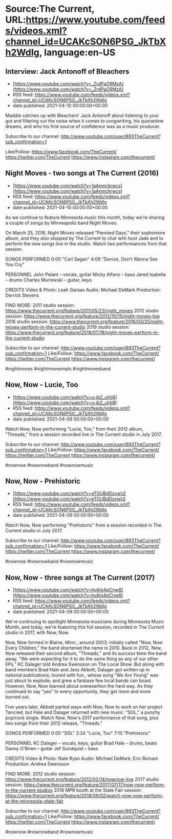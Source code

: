 # Source:The Current, URL:https://www.youtube.com/feeds/videos.xml?channel_id=UCAKcSON6PSG_JkTbXh2WdIg, language:en-US

## Interview: Jack Antonoff of Bleachers
 - [https://www.youtube.com/watch?v=_ZrdPaO9MzA](https://www.youtube.com/watch?v=_ZrdPaO9MzA)
 - RSS feed: https://www.youtube.com/feeds/videos.xml?channel_id=UCAKcSON6PSG_JkTbXh2WdIg
 - date published: 2021-04-10 00:00:00+00:00

Maddie catches up with Bleachers' Jack Antonoff about listening to your gut and filtering out the noise when it comes to songwriting, his quarantine dreams, and who his first source of confidence was as a music producer.

Subscribe to our channel:
http://www.youtube.com/user/893TheCurrent?sub_confirmation=1

Like/Follow:
https://www.facebook.com/TheCurrent/
https://twitter.com/TheCurrent
https://www.instagram.com/thecurrent/

## Night Moves - two songs at The Current (2016)
 - [https://www.youtube.com/watch?v=1aAmnckrwcs](https://www.youtube.com/watch?v=1aAmnckrwcs)
 - RSS feed: https://www.youtube.com/feeds/videos.xml?channel_id=UCAKcSON6PSG_JkTbXh2WdIg
 - date published: 2021-04-10 00:00:00+00:00

As we continue to feature Minnesota music this month, today we're sharing a couple of songs by Minneapolis band Night Moves. 

On March 25, 2016, Night Moves released "Pennied Days," their sophomore album, and they also stopped by The Current to chat with host Jade and to perform the new songs live in the studio. Watch two performances from that session.

SONGS PERFORMED
0:00 "Carl Sagan"
4:09 "Denise, Don't Wanna See You Cry"

PERSONNEL
John Pelant – vocals, guitar
Micky Alfano – bass
Jared Isabella – drums
Charles Murlowski – guitar, keys

CREDITS
Video & Photo: Leah Garaas
Audio: Michael DeMark
Production: Derrick Stevens

FIND MORE:
2011 studio session: https://www.thecurrent.org/feature/2011/05/23/night_moves
2012 studio session: https://www.thecurrent.org/feature/2012/10/15/night-moves-live
2016 studio session:
https://www.thecurrent.org/feature/2016/03/25/night-moves-perform-in-the-current-studio
2019 studio session:
https://www.thecurrent.org/feature/2019/07/18/night-moves-perform-in-the-current-studio

Subscribe to our channel:
http://www.youtube.com/user/893TheCurrent?sub_confirmation=1
Like/Follow:
https://www.facebook.com/TheCurrent/
https://twitter.com/TheCurrent
https://www.instagram.com/thecurrent/

#nightmoves #nightmovesmpls #nightmovesband

## Now, Now - Lucie, Too
 - [https://www.youtube.com/watch?v=u-jb2_uhtj8](https://www.youtube.com/watch?v=u-jb2_uhtj8)
 - RSS feed: https://www.youtube.com/feeds/videos.xml?channel_id=UCAKcSON6PSG_JkTbXh2WdIg
 - date published: 2021-04-09 00:00:00+00:00

Watch Now, Now performing "Lucie, Too," from their 2012 album, "Threads," from a session recorded live in The Current studio in July 2017.

Subscribe to our channel:
http://www.youtube.com/user/893TheCurrent?sub_confirmation=1
Like/Follow:
https://www.facebook.com/TheCurrent/
https://twitter.com/TheCurrent
https://www.instagram.com/thecurrent/

#nownow #nownowband #nownowmusic

## Now, Now - Prehistoric
 - [https://www.youtube.com/watch?v=eTGUBdDzxwU](https://www.youtube.com/watch?v=eTGUBdDzxwU)
 - RSS feed: https://www.youtube.com/feeds/videos.xml?channel_id=UCAKcSON6PSG_JkTbXh2WdIg
 - date published: 2021-04-09 00:00:00+00:00

Watch Now, Now performing "Prehistoric" from a session recorded in The Current studio in July 2017.

Subscribe to our channel:
http://www.youtube.com/user/893TheCurrent?sub_confirmation=1
Like/Follow:
https://www.facebook.com/TheCurrent/
https://twitter.com/TheCurrent
https://www.instagram.com/thecurrent/

#nownow #nownowband #nownowmusic

## Now, Now - three songs at The Current (2017)
 - [https://www.youtube.com/watch?v=hvAIg4pCnw8](https://www.youtube.com/watch?v=hvAIg4pCnw8)
 - RSS feed: https://www.youtube.com/feeds/videos.xml?channel_id=UCAKcSON6PSG_JkTbXh2WdIg
 - date published: 2021-04-09 00:00:00+00:00

We're continuing to spotlight Minnesota musicians during Minnesota Music Month, and today, we're featuring this full session, recorded in The Current studio in 2017, with Now, Now.

Now, Now formed in Blaine, Minn., around 2003; initially called "Now, Now Every Children," the band shortened the name in 2010. Back in 2012, Now, Now released their second album, "Threads," and its success blew the band away. "We were expecting for it to do the same thing as any of our other EPs," KC Dalager told Andrea Swensson on The Local Show. But along with band members Brad Hale and Jess Abbott, Dalager got written up in national publications; toured with fun., whose song "We Are Young" was just about to explode; and grew a fanbase few local bands can boast. However, Now, Now learned about overexertion the hard way. As they continued to say "yes" to every opportunity, they got more and more burned out.

Five years later, Abbott parted ways with Now, Now to work on her project Tancred, but Hale and Dalager returned with new music: "SGL," a punchy pop/rock single. Watch Now, Now's 2017 performance of that song, plus two songs from their 2012 release, "Threads."

SONGS PERFORMED
0:00 "SGL"
3:24 "Lucie, Too"
7:10 "Prehistoric"

PERSONNEL
KC Dalager – vocals, keys, guitar
Brad Hale – drums, beats
Danny O'Brien – guitar
Jef Sundquist – bass

CREDITS
Video & Photo: Nate Ryan
Audio: Michael DeMark; Eric Romani
Production: Andrea Swensson

FIND MORE:
2012 studio session: https://www.thecurrent.org/feature/2012/02/14/nownow-live
2017 studio session: https://www.thecurrent.org/feature/2017/07/17/now-now-perform-in-the-current-studios
2018 MPR booth at the State Fair session:
https://www.thecurrent.org/feature/2018/09/02/watch-now-now-perform-at-the-minnesota-state-fair

Subscribe to our channel:
http://www.youtube.com/user/893TheCurrent?sub_confirmation=1
Like/Follow:
https://www.facebook.com/TheCurrent/
https://twitter.com/TheCurrent
https://www.instagram.com/thecurrent/

#nownow #nownowband #nownowmusic

